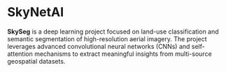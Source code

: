 # SkyNetAI
**SkySeg** is a deep learning project focused on land-use classification and semantic segmentation of high-resolution aerial imagery. The project leverages advanced convolutional neural networks (CNNs) and self-attention mechanisms to extract meaningful insights from multi-source geospatial datasets.
